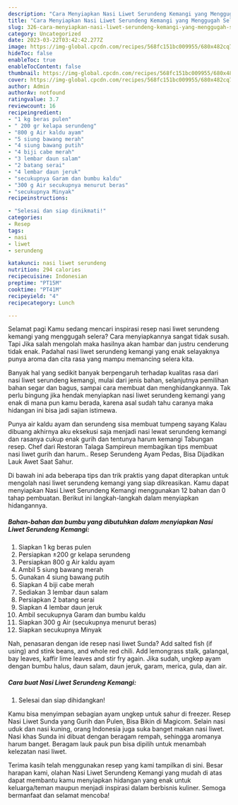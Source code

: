 ```yaml
---
description: "Cara Menyiapkan Nasi Liwet Serundeng Kemangi yang Menggugah Selera"
title: "Cara Menyiapkan Nasi Liwet Serundeng Kemangi yang Menggugah Selera"
slug: 326-cara-menyiapkan-nasi-liwet-serundeng-kemangi-yang-menggugah-selera
category: Uncategorized
date: 2023-03-22T03:42:42.277Z
image: https://img-global.cpcdn.com/recipes/568fc151bc009955/680x482cq70/nasi-liwet-serundeng-kemangi-foto-resep-utama.jpg
hideToc: false
enableToc: true
enableTocContent: false
thumbnail: https://img-global.cpcdn.com/recipes/568fc151bc009955/680x482cq70/nasi-liwet-serundeng-kemangi-foto-resep-utama.jpg
cover: https://img-global.cpcdn.com/recipes/568fc151bc009955/680x482cq70/nasi-liwet-serundeng-kemangi-foto-resep-utama.jpg
author: Admin
authorAv: notfound
ratingvalue: 3.7
reviewcount: 16
recipeingredient:
- "1 kg beras pulen"
- " 200 gr kelapa serundeng"
- "800 g Air kaldu ayam"
- "5 siung bawang merah"
- "4 siung bawang putih"
- "4 biji cabe merah"
- "3 lembar daun salam"
- "2 batang serai"
- "4 lembar daun jeruk"
- "secukupnya Garam dan bumbu kaldu"
- "300 g Air secukupnya menurut beras"
- "secukupnya Minyak"
recipeinstructions:

- "Selesai dan siap dinikmati!"
categories:
- Resep
tags:
- nasi
- liwet
- serundeng

katakunci: nasi liwet serundeng 
nutrition: 294 calories
recipecuisine: Indonesian
preptime: "PT15M"
cooktime: "PT41M"
recipeyield: "4"
recipecategory: Lunch

---
```



Selamat pagi Kamu sedang mencari inspirasi resep nasi liwet serundeng kemangi yang menggugah selera? Cara menyiapkannya sangat tidak susah. Tapi Jika salah mengolah maka hasilnya akan hambar dan justru cenderung tidak enak. Padahal nasi liwet serundeng kemangi yang enak selayaknya punya aroma dan cita rasa yang mampu memancing selera kita.


Banyak hal yang sedikit banyak berpengaruh terhadap kualitas rasa dari nasi liwet serundeng kemangi, mulai dari jenis bahan, selanjutnya pemilihan bahan segar dan bagus, sampai cara membuat dan menghidangkannya. Tak perlu bingung jika hendak menyiapkan nasi liwet serundeng kemangi yang enak di mana pun kamu berada, karena asal sudah tahu caranya maka hidangan ini bisa jadi sajian istimewa.

Punya air kaldu ayam dan serundeng sisa membuat tumpeng sayang Kalau dibuang akhirnya aku eksekusi saja menjadi nasi lewat serundeng kemangi dan rasanya cukup enak gurih dan tentunya harum kemangi Tabungan resep. Chef dari Restoran Talaga Sampireun membagikan tips membuat nasi liwet gurih dan harum.. Resep Serundeng Ayam Pedas, Bisa Dijadikan Lauk Awet Saat Sahur.


Di bawah ini ada beberapa tips dan trik praktis yang dapat diterapkan untuk mengolah nasi liwet serundeng kemangi yang siap dikreasikan. Kamu dapat menyiapkan Nasi Liwet Serundeng Kemangi menggunakan 12 bahan dan 0 tahap pembuatan. Berikut ini langkah-langkah dalam menyiapkan hidangannya.

<!--inarticleads1-->

##### Bahan-bahan dan bumbu yang dibutuhkan dalam menyiapkan Nasi Liwet Serundeng Kemangi:

1. Siapkan 1 kg beras pulen
1. Persiapkan  ±200 gr kelapa serundeng
1. Persiapkan 800 g Air kaldu ayam
1. Ambil 5 siung bawang merah
1. Gunakan 4 siung bawang putih
1. Siapkan 4 biji cabe merah
1. Sediakan 3 lembar daun salam
1. Persiapkan 2 batang serai
1. Siapkan 4 lembar daun jeruk
1. Ambil secukupnya Garam dan bumbu kaldu
1. Siapkan 300 g Air (secukupnya menurut beras)
1. Siapkan secukupnya Minyak


Nah, penasaran dengan ide resep nasi liwet Sunda? Add salted fish (if using) and stink beans, and whole red chili. Add lemongrass stalk, galangal, bay leaves, kaffir lime leaves and stir fry again. Jika sudah, ungkep ayam dengan bumbu halus, daun salam, daun jeruk, garam, merica, gula, dan air. 

<!--inarticleads2-->

##### Cara buat Nasi Liwet Serundeng Kemangi:


1. Selesai dan siap dihidangkan!

Kamu bisa menyimpan sebagian ayam ungkep untuk sahur di freezer. Resep Nasi Liwet Sunda yang Gurih dan Pulen, Bisa Bikin di Magicom. Selain nasi uduk dan nasi kuning, orang Indonesia juga suka banget makan nasi liwet. Nasi khas Sunda ini dibuat dengan beragam rempah, sehingga aromanya harum banget. Beragam lauk pauk pun bisa dipilih untuk menambah kelezatan nasi liwet. 

Terima kasih telah menggunakan resep yang kami tampilkan di sini. Besar harapan kami, olahan Nasi Liwet Serundeng Kemangi yang mudah di atas dapat membantu kamu menyiapkan hidangan yang enak untuk keluarga/teman maupun menjadi inspirasi dalam berbisnis kuliner. Semoga bermanfaat dan selamat mencoba!
